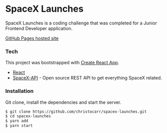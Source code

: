 # SpaceX Launches

SpaceX Launches is a coding challenge that was completed for a Junior Frontend Developer application.

[GitHub Pages hosted site](https://christocarr.github.io/spacex-launches)

### Tech

This project was bootstrapped with [Create React App](https://github.com/facebook/create-react-app).

- [React]
- [SpaceX-API] - Open source REST API to get everything SpaceX related.

### Installation

Git clone, install the dependencies and start the server.

```sh
$ git clone https://github.com/christocarr/spacex-launches.git
$ cd spacex-launches
$ yarn add
$ yarn start
```

[//]: # "These are reference links used in the body of this note and get stripped out when the markdown processor does its job. There is no need to format nicely because it shouldn't be seen. Thanks SO - http://stackoverflow.com/questions/4823468/store-comments-in-markdown-syntax"
[react]: https://reactjs.org/
[spacex-api]: https://github.com/r-spacex/SpaceX-API
